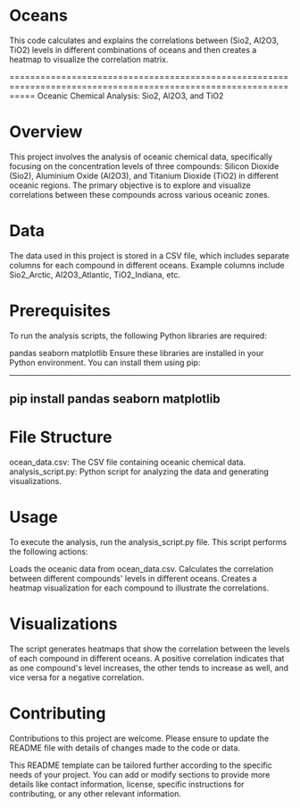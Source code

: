 # Oceans
This code calculates and explains the correlations between (Sio2, Al2O3, TiO2) levels in different combinations of oceans and then creates a heatmap to visualize the correlation matrix.

=================================================================================================================
Oceanic Chemical Analysis: Sio2, Al2O3, and TiO2

# Overview

This project involves the analysis of oceanic chemical data, specifically focusing on the concentration levels of three compounds: Silicon Dioxide (Sio2), Aluminium Oxide (Al2O3), and Titanium Dioxide (TiO2) in different oceanic regions. The primary objective is to explore and visualize correlations between these compounds across various oceanic zones.

# Data

The data used in this project is stored in a CSV file, which includes separate columns for each compound in different oceans. Example columns include Sio2_Arctic, Al2O3_Atlantic, TiO2_Indiana, etc.

# Prerequisites

To run the analysis scripts, the following Python libraries are required:

pandas
seaborn
matplotlib
Ensure these libraries are installed in your Python environment. You can install them using pip:

---------------------------
pip install pandas seaborn matplotlib
---------------------------

# File Structure

ocean_data.csv: The CSV file containing oceanic chemical data.
analysis_script.py: Python script for analyzing the data and generating visualizations.

# Usage

To execute the analysis, run the analysis_script.py file. This script performs the following actions:

Loads the oceanic data from ocean_data.csv.
Calculates the correlation between different compounds' levels in different oceans.
Creates a heatmap visualization for each compound to illustrate the correlations.

# Visualizations

The script generates heatmaps that show the correlation between the levels of each compound in different oceans. A positive correlation indicates that as one compound's level increases, the other tends to increase as well, and vice versa for a negative correlation.

# Contributing

Contributions to this project are welcome. Please ensure to update the README file with details of changes made to the code or data.

This README template can be tailored further according to the specific needs of your project. You can add or modify sections to provide more details like contact information, license, specific instructions for contributing, or any other relevant information.
